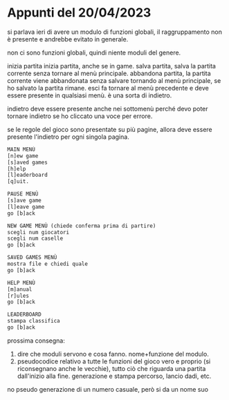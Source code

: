 # Appunti del 20/04/2023

si parlava ieri di avere un modulo di funzioni globali, il raggruppamento non è
presente e andrebbe evitato in generale.

non ci sono funzioni globali, quindi niente moduli del genere.

inizia partita inizia partita, anche se in game.
salva partita, salva la partita corrente senza tornare al menù principale.
abbandona partita, la partita corrente viene abbandonata senza salvare tornando
al menù principale, se ho salvato la partita rimane.
esci fa tornare al menù precedente e deve essere presente in qualsiasi menù. è
una sorta di indietro.

indietro deve essere presente anche nei sottomenù perché devo poter tornare
indietro se ho cliccato una voce per errore.

se le regole del gioco sono presentate su più pagine, allora deve essere
presente l'indietro per ogni singola pagina.

```txt title="Menù"
MAIN MENÙ
[n]ew game
[s]aved games
[h]elp
[l]eaderboard
[q]uit.

PAUSE MENÙ
[s]ave game
[l]eave game
go [b]ack

NEW GAME MENÙ (chiede conferma prima di partire)
scegli num giocatori
scegli num caselle
go [b]ack

SAVED GAMES MENÙ
mostra file e chiedi quale
go [b]ack

HELP MENÙ
[m]anual
[r]ules
go [b]ack

LEADERBOARD
stampa classifica
go [b]ack
```

prossima consegna:

1. dire che moduli servono e cosa fanno. nome+funzione del modulo.
2. pseudocodice relativo a tutte le funzioni del gioco vero e proprio (si
   riconsegnano anche le vecchie), tutto ciò che riguarda una partita
   dall'inizio alla fine. generazione e stampa percorso, lancio dadi, etc.

no pseudo generazione di un numero casuale, però si da un nome suo
